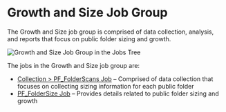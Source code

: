 # Growth and Size Job Group

The Growth and Size job group is comprised of data collection, analysis, and reports that focus on
public folder sizing and growth.

![Growth and Size Job Group in the Jobs Tree](/img/product_docs/accessanalyzer/12.0/solutions/exchange/publicfolders/growthsize/jobstree.webp)

The jobs in the Growth and Size job group are:

- [Collection > PF_FolderScans Job](/docs/accessanalyzer/12.0/solutions/exchange/publicfolders/growthsize/pf_folderscans.md) – Comprised of data collection that focuses
  on collecting sizing information for each public folder
- [PF_FolderSize Job](/docs/accessanalyzer/12.0/solutions/exchange/publicfolders/growthsize/pf_foldersize.md) – Provides details related to public folder sizing and
  growth
